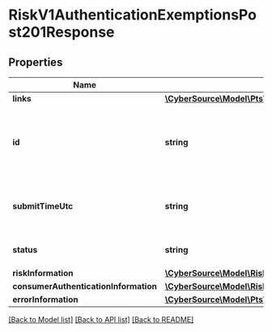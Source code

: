# RiskV1AuthenticationExemptionsPost201Response

## Properties
Name | Type | Description | Notes
------------ | ------------- | ------------- | -------------
**links** | [**\CyberSource\Model\PtsV2IncrementalAuthorizationPatch201ResponseLinks**](PtsV2IncrementalAuthorizationPatch201ResponseLinks.md) |  | [optional] 
**id** | **string** | An unique identification number assigned by CyberSource to identify the submitted request. It is also appended to the endpoint of the resource.  On incremental authorizations, this value with be the same as the identification number returned in the original authorization response. | [optional] 
**submitTimeUtc** | **string** | Time of request in UTC. Format: &#x60;YYYY-MM-DDThh:mm:ssZ&#x60; Example &#x60;2016-08-11T22:47:57Z&#x60; equals August 11, 2016, at 22:47:57 (10:47:57 p.m.). The &#x60;T&#x60; separates the date and the time. The &#x60;Z&#x60; indicates UTC. | [optional] 
**status** | **string** | The status for authentication-exemptions 201. Value is: - AUTHENTICATION_EXEMPTIONS_SUCCESSFUL | [optional] 
**riskInformation** | [**\CyberSource\Model\RiskV1AuthenticationExemptionsPost201ResponseRiskInformation**](RiskV1AuthenticationExemptionsPost201ResponseRiskInformation.md) |  | [optional] 
**consumerAuthenticationInformation** | [**\CyberSource\Model\RiskV1AuthenticationExemptionsPost201ResponseConsumerAuthenticationInformation**](RiskV1AuthenticationExemptionsPost201ResponseConsumerAuthenticationInformation.md) |  | [optional] 
**errorInformation** | [**\CyberSource\Model\PtsV2PaymentsPost201ResponseErrorInformation**](PtsV2PaymentsPost201ResponseErrorInformation.md) |  | [optional] 

[[Back to Model list]](../README.md#documentation-for-models) [[Back to API list]](../README.md#documentation-for-api-endpoints) [[Back to README]](../README.md)


